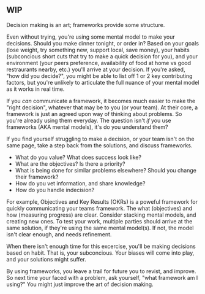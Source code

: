 ## WIP
Decision making is an art; frameworks provide some structure.

Even without trying, you're using some mental model to make your decisions. Should you make dinner tonight, or order in? Based on your goals (lose weight, try something new, support local, save money), your habits (subconcious short cuts that try to make a quick decision for you), and your environment (your peers preference, availability of food at home vs good restraurants nearby, etc.) you'll arrive at your decision. If you're asked, "how did you decide?", you might be able to list off 1 or 2 key contributing factors, but you're unlikely to articulate the full nuance of your mental model as it works in real time.

If you _can_ communicate a framework, it becomes much easier to make the "right decision", whatever that may be to you (or your team). At their core, a framework is just an agreed upon way of thinking about problems. So you're already using them everyday. The question isn't _if_ you use frameworks (AKA mental models), it's do you understand them?

If you find yourself struggling to make a decision, or your team isn't on the same page, take a step back from the solutions, and discuss frameworks.
* What do you value? What does success look like?
* What are the objectives? Is there a priority?
* What is being done for similar problems elsewhere? Should you change their framework?
* How do you vet information, and share knowledge?
* How do you handle indecision?

For example, Objectives and Key Results (OKRs) is a poweful framework for quickly communicating your teams framework. The what (objectives) and how (measuring progress) are clear. Consider stacking mental models, and creating new ones. To test your work, multiple parties should arrive at the same solution, if they're using the same mental model(s). If not, the model isn't clear enough, and needs refinement.

When there isn't enough time for this excercise, you'll be making decisions based on habit. That is, your subconcious. Your biases will come into play, and your solutions might suffer.

By using frameworks, you leave a trail for future you to revist, and improve. So next time your faced with a problem, ask yourself, "what framework am I using?" You might just improve the art of decision making.

